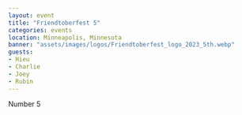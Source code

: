 ```yaml
---
layout: event
title: "Friendtoberfest 5"
categories: events
location: Minneapolis, Minnesota
banner: "assets/images/logos/Friendtoberfest_logo_2023_5th.webp"
guests:
- Hieu
- Charlie
- Joey
- Rubin
---
```


Number 5
